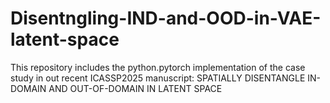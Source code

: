 # Disentngling-IND-and-OOD-in-VAE-latent-space
This repository includes the python.pytorch implementation of the case study in out recent ICASSP2025 manuscript:
SPATIALLY DISENTANGLE IN-DOMAIN AND OUT-OF-DOMAIN IN LATENT SPACE
